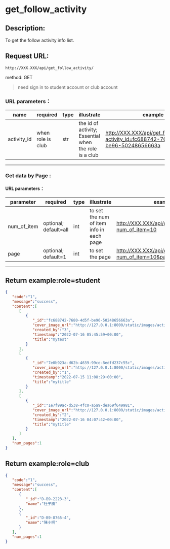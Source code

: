 # get_follow_activity
## Description:
 To get the follow activity info list.

## Request URL:
`http://XXX.XXX/api/get_follow_activity/`

method: GET

> need sign in to student account or club account
### URL parameters：
| name         | required           | type | illustrate                                            | example                                                                              |
|--------------|--------------------|------|-------------------------------------------------------|--------------------------------------------------------------------------------------|
| activity_id  | when role is club  | str  | the id of activity; Essential when the role is a club | http://XXX.XXX/api/get_follow_activity/?activity_id=fc688742-7680-4d5f-be96-50248656663a |

---
### Get data by Page :
#### URL parameters：
| parameter   | required              | type  | illustrate                               | example                                                   |
|-------------|-----------------------|-------|------------------------------------------|-----------------------------------------------------------|
| num_of_item | optional; default=all | int   | to set the num of item info in each page | http://XXX.XXX/api/get_follow_activity/?num_of_item=10        |
| page        | optional; default=1   | int   | to set the page                          | http://XXX.XXX/api/get_follow_activity/?num_of_item=10&page=2 |
---

## Return example:role=student

```json
{
   "code":"1",
   "message":"success",
   "content":[
      [
         {
            "_id":"fc688742-7680-4d5f-be96-50248656663a",
            "cover_image_url":"http://127.0.0.1:8000/static/images/activity/fc688742-7680-4d5f-be96-50248656663a/favicon.ico",
            "created_by":"3",
            "timestamp":"2022-07-16 05:45:59+00:00",
            "title":"mytest"
         }
      ],
      [
         {
            "_id":"7e0b923a-d62b-4639-99ce-8edfd237c55c",
            "cover_image_url":"http://127.0.0.1:8000/static/images/activity/7e0b923a-d62b-4639-99ce-8edfd237c55c/poster2.jpg",
            "created_by":"1",
            "timestamp":"2022-07-15 11:08:29+00:00",
            "title":"mytitle"
         }
      ],
      [
         {
            "_id":"1e7f99ac-d538-4fc0-a5a9-dea69f649981",
            "cover_image_url":"http://127.0.0.1:8000/static/images/activity/1e7f99ac-d538-4fc0-a5a9-dea69f649981/poster2.jpg",
            "created_by":"2",
            "timestamp":"2022-07-16 04:07:42+00:00",
            "title":"mytitle"
         }
      ]
   ],
   "num_pages":1
}
```

## Return example:role=club
```json
{
   "code":"1",
   "message":"success",
   "content":[
      {
         "_id":"D-B9-2223-3",
         "name":"杜子騰"
      },
      {
         "_id":"D-B9-8765-4",
         "name":"陳小明"
      }
   ],
   "num_pages":1
}
```